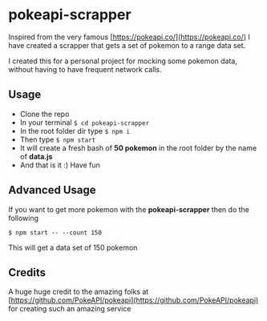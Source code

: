 # pokeapi-scrapper

Inspired from the very famous [https://pokeapi.co/](https://pokeapi.co/) I have created a scrapper that gets a set of pokemon to a range data set.

I created this for a personal project for mocking some pokemon data, without having to have frequent network calls.

## Usage

- Clone the repo
- In your terminal `$ cd pokeapi-scrapper`
- In the root folder dir type `$ npm i`
- Then type `$ npm start`
- It will create a fresh bash of **50 pokemon** in the root folder by the name of **data.js**
- And that is it :) Have fun

## Advanced Usage

If you want to get more pokemon with the **pokeapi-scrapper** then do the following

`$ npm start -- --count 150`

This will get a data set of 150 pokemon

## Credits

A huge huge credit to the amazing folks at [https://github.com/PokeAPI/pokeapi](https://github.com/PokeAPI/pokeapi) for creating such an amazing service
